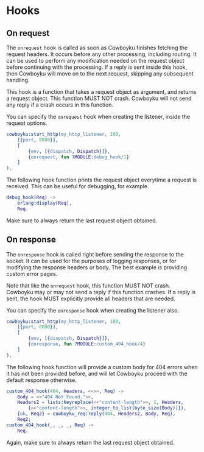 Hooks
=====

On request
----------

The `onrequest` hook is called as soon as Cowboyku finishes fetching
the request headers. It occurs before any other processing, including
routing. It can be used to perform any modification needed on the
request object before continuing with the processing. If a reply is
sent inside this hook, then Cowboyku will move on to the next request,
skipping any subsequent handling.

This hook is a function that takes a request object as argument,
and returns a request object. This function MUST NOT crash. Cowboyku
will not send any reply if a crash occurs in this function.

You can specify the `onrequest` hook when creating the listener,
inside the request options.

``` erlang
cowboyku:start_http(my_http_listener, 100,
    [{port, 8080}],
    [
        {env, [{dispatch, Dispatch}]},
        {onrequest, fun ?MODULE:debug_hook/1}
    ]
).
```

The following hook function prints the request object everytime a
request is received. This can be useful for debugging, for example.

``` erlang
debug_hook(Req) ->
    erlang:display(Req),
    Req.
```

Make sure to always return the last request object obtained.

On response
-----------

The `onresponse` hook is called right before sending the response
to the socket. It can be used for the purposes of logging responses,
or for modifying the response headers or body. The best example is
providing custom error pages.

Note that like the `onrequest` hook, this function MUST NOT crash.
Cowboyku may or may not send a reply if this function crashes. If a reply
is sent, the hook MUST explicitly provide all headers that are needed.

You can specify the `onresponse` hook when creating the listener also.

``` erlang
cowboyku:start_http(my_http_listener, 100,
    [{port, 8080}],
    [
        {env, [{dispatch, Dispatch}]},
        {onresponse, fun ?MODULE:custom_404_hook/4}
    ]
).
```

The following hook function will provide a custom body for 404 errors
when it has not been provided before, and will let Cowboyku proceed with
the default response otherwise.

``` erlang
custom_404_hook(404, Headers, <<>>, Req) ->
    Body = <<"404 Not Found.">>,
    Headers2 = lists:keyreplace(<<"content-length">>, 1, Headers,
        {<<"content-length">>, integer_to_list(byte_size(Body))}),
    {ok, Req2} = cowboyku_req:reply(404, Headers2, Body, Req),
    Req2;
custom_404_hook(_, _, _, Req) ->
    Req.
```

Again, make sure to always return the last request object obtained.
